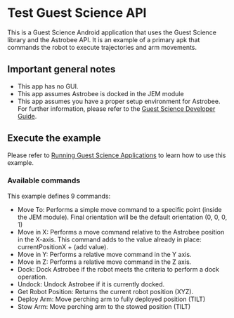 # Test Guest Science API

This is a Guest Science Android application that uses the Guest Science
library and the Astrobee API. It is an example of a primary apk that commands
the robot to execute trajectories and arm movements.

## Important general notes

* This app has no GUI.
* This app assumes Astrobee is docked in the JEM module
* This app assumes you have a proper setup environment for Astrobee.
  For further information, please refer to the
  [Guest Science Developer Guide](../../gs_developer_guide.md).

## Execute the example

Please refer to [Running Guest Science Applications](../../running_gs_app.md)
to learn how to use this example.

### Available commands

This example defines 9 commands:

 * Move To: Performs a simple move command to a specific point
   (inside the JEM module). Final orientation will be the default orientation
   (0, 0, 0, 1)
 * Move in X: Performs a move command relative to the Astrobee position in the
   X-axis. This command adds to the value already in place:
     currentPositionX + (add value).
 * Move in Y: Performs a relative move command in the Y axis.
 * Move in Z: Performs a relative move command in the Z axis.
 * Dock: Dock Astrobee if the robot meets the criteria to perform a dock
   operation.
 * Undock: Undock Astrobee if it is currently docked.
 * Get Robot Position: Returns the current robot position (XYZ).
 * Deploy Arm: Move perching arm to fully deployed position (TILT)
 * Stow Arm: Move perching arm to the stowed position (TILT)
